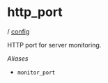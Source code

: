 # http_port

/ [config](/reference/server-config/index.md) 

HTTP port for server monitoring.

*Aliases*
- `monitor_port`

